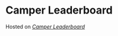 # Camper Leaderboard

Hosted on *[Camper Leaderboard](https://ayush987goyal.github.io/camper-leaderboard/)*
